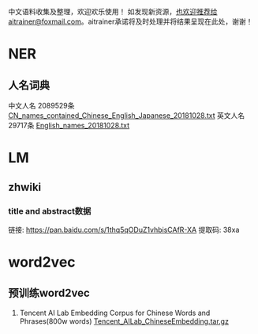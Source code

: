 中文语料收集及整理，欢迎欢乐使用！
如发现新资源，也欢迎推荐给aitrainer@foxmail.com。aitrainer承诺将及时处理并将结果呈现在此处，谢谢！


# NER
## 人名词典
中文人名 2089529条 [CN_names_contained_Chinese_English_Japanese_20181028.txt](https://github.com/aitrainer/cnCorpus/blob/master/ner/knowledge/)
英文人名 29717条 [English_names_20181028.txt](https://github.com/aitrainer/cnCorpus/blob/master/ner/knowledge/)

# LM
## zhwiki
### title and abstract数据
链接: https://pan.baidu.com/s/1thq5qODuZ1vhbisCAfR-XA 提取码: 38xa

# word2vec

## 预训练word2vec
1. Tencent AI Lab Embedding Corpus for Chinese Words and Phrases(800w words) [Tencent_AILab_ChineseEmbedding.tar.gz](https://ai.tencent.com/ailab/nlp/embedding.html)

 
